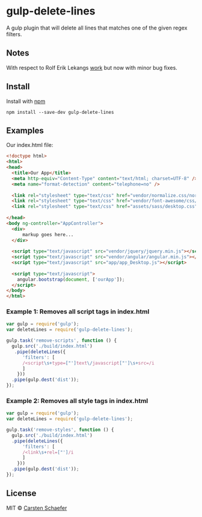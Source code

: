 # gulp-delete-lines
A gulp plugin that will delete all lines that matches one of the given regex filters.

## Notes
With respect to Rolf Erik Lekangs [work](https://www.npmjs.com/package/gulp-remove-lines) but now with minor bug fixes.

## Install

Install with [npm](https://npmjs.org/package/gulp-delete-lines)

```
npm install --save-dev gulp-delete-lines
```


## Examples

Our index.html file:

```html
<!doctype html>
<html>
<head>
  <title>Our App</title>
  <meta http-equiv="Content-Type" content="text/html; charset=UTF-8" />
  <meta name="format-detection" content="telephone=no" />
  
  <link rel="stylesheet" type="text/css" href="vendor/normalize.css/normalize.css" />
  <link rel="stylesheet" type="text/css" href="vendor/font-awesome/css/font-awesome.min.css" />
  <link rel="stylesheet" type="text/css" href="assets/sass/desktop.css" />
  
</head>
<body ng-controller="AppController">
  <div>
      markup goes here...
  </div>
  
  <script type="text/javascript" src="vendor/jquery/jquery.min.js"></script>
  <script type="text/javascript" src="vendor/angular/angular.min.js"></script>
  <script type="text/javascript" src="app/app_Desktop.js"></script>
  
  <script type="text/javascript">
    angular.bootstrap(document, ['ourApp']);
  </script>
</body>
</html>
```

### Example 1: Removes all script tags in index.html
```js
var gulp = require('gulp');
var deleteLines = require('gulp-delete-lines');

gulp.task('remove-scripts', function () {
  gulp.src('./build/index.html')
   .pipe(deleteLines({
      'filters': [
      /<script\s+type=["']text\/javascript["']\s+src=/i
      ]
    }))
  .pipe(gulp.dest('dist'));
});
```

### Example 2: Removes all style tags in index.html
```js
var gulp = require('gulp');
var deleteLines = require('gulp-delete-lines');

gulp.task('remove-styles', function () {
  gulp.src('./build/index.html')
  .pipe(deleteLines({
      'filters': [
      /<link\s+rel=["']/i
      ]
    }))
  .pipe(gulp.dest('dist'));
});
```

## License

MIT © [Carsten Schaefer](http://www.g-tac.de)